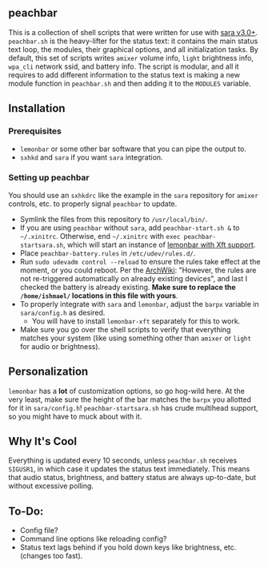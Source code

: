 peachbar
-----
This is a collection of shell scripts that were written for use with [sara v3.0+](https://github.com/gitluin/sara). `peachbar.sh` is the heavy-lifter for the status text: it contains the main status text loop, the modules, their graphical options, and all initialization tasks. By default, this set of scripts writes `amixer` volume info, `light` brightness info, `wpa_cli` network ssid, and battery info. The script is modular, and all it requires to add different information to the status text is making a new module function in `peachbar.sh` and then adding it to the `MODULES` variable.

## Installation
### Prerequisites
* `lemonbar` or some other bar software that you can pipe the output to.
* `sxhkd` and `sara` if you want `sara` integration.

### Setting up peachbar
You should use an `sxhkdrc` like the example in the `sara` repository for `amixer` controls, etc. to properly signal `peachbar` to update.
* Symlink the files from this repository to `/usr/local/bin/`.
* If you are using `peachbar` without `sara`, add `peachbar-start.sh &` to `~/.xinitrc`. Otherwise, end `~/.xinitrc` with `exec peachbar-startsara.sh`, which will start an instance of [lemonbar with Xft support](https://github.com/krypt-n/bar).
* Place `peachbar-battery.rules` in `/etc/udev/rules.d/`.
* Run `sudo udevadm control --reload` to ensure the rules take effect at the moment, or you could reboot. Per the [ArchWiki](https://wiki.archlinux.org/index.php/Udev): "However, the rules are not re-triggered automatically on already existing devices", and last I checked the battery is already existing. **Make sure to replace the `/home/ishmael/` locations in this file with yours**.
* To properly integrate with `sara` and `lemonbar`, adjust the `barpx` variable in `sara/config.h` as desired.
	* You will have to install `lemonbar-xft` separately for this to work.
* Make sure you go over the shell scripts to verify that everything matches your system (like using something other than `amixer` or `light` for audio or brightness).

## Personalization
`lemonbar` has a **lot** of customization options, so go hog-wild here. At the very least, make sure the height of the bar matches the `barpx` you allotted for it in `sara/config.h`! `peachbar-startsara.sh` has crude multihead support, so you might have to muck about with it. 

## Why It's Cool
Everything is updated every 10 seconds, unless `peachbar.sh` receives `SIGUSR1`, in which case it updates the status text immediately. This means that audio status, brightness, and battery status are always up-to-date, but without excessive polling.

## To-Do:
* Config file?
* Command line options like reloading config?
* Status text lags behind if you hold down keys like brightness, etc. (changes too fast).
